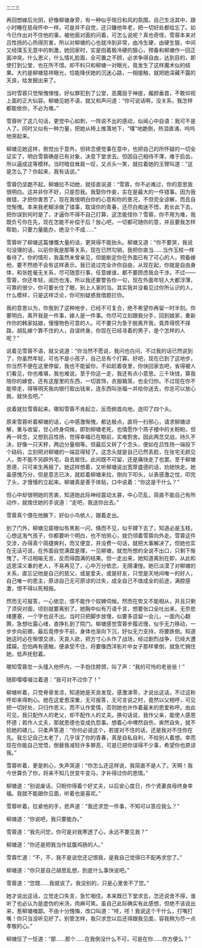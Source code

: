     二二三 

   再回想嫁后光阴，好像柳塘身旁，有一种似乎晓日和风的氛围，自己生活其中，跟小时睡在慈母怀中一样。可是并不自觉，还只嫌他年老，把一切好处都给忘了。如今已作出对不住他的事，被他面对面的问着，可怎么说呢？真也奇怪，雪蓉本来对吕性扬的心热得厉害，所以对柳塘的心也就冷到非常，由冷生硬，由硬生狠，中间又经璞玉无意中的刺激，她回家时，实是抱着极冷硬的狠心，预备和柳塘作一回正面冲突。什么恩义，什么情礼脸面，全可置之不顾，必求争得自由，达到目的，即使打到公堂，也在所不惜。却不料只和柳塘一对眼光，竟发生了这样魔术似的结果。大约是柳塘慈祥眼光，恰能降伏她的沉迷心路，一相接触，就把她深藏不露的天良，给发掘出来了。

   当时雪蓉只觉惭愧悚惶，好似罪犯到了公堂，恶魔屈于神座，赧颜垂首，不敢仰视上面的正大仙容。柳塘见她不语，就又和声问道：“你可说话啊，没关系，我怎样都能依你，不必为难。”

   雪蓉听了这几句话，更觉中心如刺，一阵说不出的感动，似闻心中自语：我可不是人了。同时又似有一种力量，把她从椅上推落地下，“噗”地跪倒，热泪直涌，呜呜地哭起来。

   柳塘见她这样，倒觉出于意外，但转念便觉事在意中，也把自己的所怀疑的一切全证实了，明白雪蓉确是已有对象，决意下堂求去。但因自己相待不薄，难于启齿，所以逼成这等模样。当时暗自耸肩一叹，又点头一笑，就拉着她的玉臂叫道：“这是怎么了？你起来，我有话说。”

   雪蓉仍坚跪不起，柳塘拉不动她，就径直说道：“雪蓉，你不必难过，你的意思我很明白。这并非你不好，只是怨我。我娶你作妾，实在是最大的一件错事。因为我做错，才把你害苦了。现在我很明白你的心意和你的景况，不但完全谅解，而且自觉惭愧。本来我老糊涂做了错事，耽误你的青春，还尽白痴迷不悟，若长此下去，把你误到何时是了，才逼你不得不自己打算，这怎能怪你？雪蓉，你不用为难，我既负亏你在先，现在怎能不补偿于后？放心吧，一切都可随你的意，并且要我怎样帮助，只要力量能办，绝没个不成……”

   雪蓉听了柳塘这篇慷慨大量的话，更哭得不能抬头。柳塘又道：“你不要哭，我说句没理的话，以前你我是那等关系，现在已然勾销，我把你直当……当作玉枝一样看待了。你的情形，我虽然未曾亲见，但能断定你在外面已有了可心的人，预备嫁他，要不然绝不会有这样表示。我已说过完全许你自由，从现在起，你就是自由身体，和张姓毫无关系，尽可随意行事，任意嫁谁，都不要顾虑我会干涉。不过——雪蓉，你还年轻，阅历也浅，所以我还要警告你一句，现在外面年轻人大都浮薄，可靠的很少，你可要长住了眼，别上人家的当。其实我并没看见过你所认识的人，什么模样，只是这样泛论，你可别疑惑我借题拦你。

   我的意思以为，你我到了这种地步，已经不可复合，绝不希望你再留一时半刻。你要明白，离开我是一件事，嫁人是一件事。你尽可立刻跟我分手，回到娘家，重新作你的韩家姑娘，慢慢物色可意的人。可不要只为急于脱离开我，竟弄得慌不择路，胡乱嫁个靠不住的人，自误终身。你现在已经寻着的男子，是个怎样的人呢？”

   说着见雪蓉不语，就又说道：“你当然不愿说，我问也白问，不过我的话已然说到了，你虽然年轻，可也不是小孩子，自己总有个打算。好吧，现在已到了这地步，你当然不便在这里停留，我也不能留你，不如趁着夜里，你快回家去吧，省得被人们看见，你也难堪，我也难说。至于你这一走，我还有点小意思。三千块钱，算我陪你的嫁奁。还有这屋里的东西，一切首饰，衣服箱笼，也全归你。不过现在你不能带走，得等明天我向银行取出钱来，连东西叫张福一并给你送去，你总可以放心我，就快去吧。”

   说着就拉雪蓉起来。哪知雪蓉不肯起立，反而俯首向地，连叩了四个头。

   原来雪蓉听着柳塘的话，心中感激惭愧，都达极点，直将一扫邪心，请求柳塘谅解，重与收留，甘心终身伺候，即到柳塘老死，也情愿作个燕子楼中的关盼盼。但再一转念，又想到吕性扬，觉得幸福已在眼前，实难割舍。因此两念交战，持久不决，好像一只天秤，两边分量相等。但最后又转了个念头，便如在吕性扬一端投下个砝码，立刻把对柳塘的一端显得轻了。这念头就是自己已然丢脸，在张宅无颜见人，势不能不另辟外宅，自去居住。此间既不可留，还是痛快走了也罢。至于柳塘恩德，只可来生再报了。她这样想着，又听柳塘说出宽厚盛德的话，劝她快走。她虽感愧万分，但是意志已决，就趁着柳塘来拉，倒向下叩头，以表感激之忱，叩完了头，才慢慢的立起来。柳塘真是善于体贴，口中说着：“你这是干什么？”

   但心中却很明她的苦衷，知道她此际神经震动太甚，中心茫乱，简直不能自己有所动作，就挽住她的手说道：“走吧，我送你出去。”

   雪蓉真个偎在他腋下，好似小鸟依人，跟着走出。

   到了门外，柳塘见窗根似有黑影一闪，倏而不见，似乎蹲下去了，知道必是玉枝。心想这淘气孩子，你都要听个明白，也不怕劳心，就仍领着雪蓉向外走。雪蓉这件交涉，办得真个简捷爽利，而又便宜，并没费一句话，就把大事解决了。但她也实在无话可说，在外面自觉满盘是理，一见柳塘，就觉所想的全说不出口，只剩下惭愧了。不过相喻无言，反而得圆满的结果。但一走出来，她知道离别在即，从此和这恩深义重的老人，不易再见了，心中万分依恋，无限凄惶。她已淡漠了对柳塘的关系，直忘记他是自己的慈父，或是爱夫，或是好友，只觉是天地间唯一的好人，自己唯一的恩主，原谅自己无可原谅的过失，成全自己不值成全的前途，满腔感激，恨不得以死相报。

   然而无可报答，一心依恋，恨不能作个奴婢伺候。然而在势又不能相从，并且只剩了须臾对面，顷刻就要离别了。她胸中似有万语千言，想要张口全吐出来，无奈悲绪壅塞，一个字也说不出。当时只把脚步放慢，似要多逗留一会儿，一面内心翻腾，急想吐露心绪，直挣扎到了院门。柳塘感觉雪蓉步履迟慢，似乎无力移动，一步步向前挪，最后竟停步不前，身体也渐向下沉，好似无力支持，将要跌倒。知道她这时必在惭恨交进，天良人欲，把方寸心头作了战场，经过剧烈战争，已经大遭蹂躏，恐怕再有感触，便承受不住，将要像西洋影片中女子那样晕倒，就急忙拥住她，低声抚慰着。

   哪知雪蓉忽一头撞入他怀内，一手抱住脖颈，叫了声：“我的可怜的老爸爸！”

   随即嘤嘤啜泣着道：“我可对不过你了！”

   柳塘听着，只觉脊骨发凉，知道她是天良发现，感激涕零，才说出这话，不过这称呼却来得刺心。她在这爱恩深重，无可报答，无可言说之时，竟然以父相呼，可见把一切好处，只归作恩义，而不认作爱情，否则她也许作着最末的恩爱称呼。由此可见，我只配作人的老父，却不配作人的丈夫。换句话说，我作父亲，能使人感恩怀德；若作人丈夫，那就恩德也变成仇怨事。想着心中喟然自伤，爽然自失，就不拾她的碴儿，只柔声答道：“你何必说这个，若提对不住的话，还是我对不住你在先。我忘记自己太老了，几乎误了你的青春，真是自私自利，不给别人着想。幸而现在你能自己觉悟，倒替我减轻许多罪恶，可是已把你误得不少事，希望你也原谅我。”

   雪蓉听着，更是刺心，失声哭道：“你怎么还这样说，我简直不是人了。天啊！我今世算负了你，将来不知几世变牛变马，才补得过你的恩情。”

   柳塘道：“别说废话，只盼你得着个好丈夫，以后安心度日，作个贤妻良母终身幸福。我就不能跟你见面，听着也是喜欢。”

   雪蓉听着，拉紧他的手，悲声道：“我还求您一件事，不知可以答应我么？”

   柳塘道：“你说吧，我只要能办。”

   雪蓉道：“我先问您，你可是对我寒透了心，永远不要见我？”

   柳塘道：“你还是把我当作鼠腹鸡肠的人。”

   雪蓉忙道：“不，不，我不是说您还记恨我，是我自己觉得已不配再求您了。”

   柳塘道：“你只是自己胡思乱想，到底什么事快说吧。”

   雪蓉道：“您既……我就说了。我没别的，只是心里舍不了您。”

   她才说出这话，立觉走口失言，急忙咽住。本来既已下堂求去，怎还说舍不得，谁听了也必认为是虚伪的米汤，肉麻可笑。虽自己此际确实有此感想，但绝不该说出来，惹柳塘嗤鄙。不由十分愧悔，改口叫道：“呸，呸！我说这个干什么，打嘴打嘴！你只当没听见好了。别管怎样，我只求您以后还得跟我见面，容我稍为尽一点孝敬的心。”

   柳塘怔了一怔道：“那……那个……在我倒没什么不可，可是在你……你方便么？”

